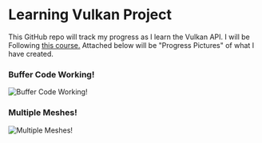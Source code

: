 # Learning Vulkan Project

This GitHub repo will track my progress as I learn the Vulkan API. I will be Following [this course.](https://www.udemy.com/course/learn-the-vulkan-api-with-cpp/) Attached below will be "Progress Pictures" of what I have created.

### Buffer Code Working! 
![Buffer Code Working!](https://github.com/CoolGuyRy/VulkanCourseApp/assets/86322787/30280352-bcf5-4160-89da-7080337a5871)

### Multiple Meshes!
![Multiple Meshes!](https://github.com/CoolGuyRy/VulkanCourseApp/assets/86322787/f11ac302-9942-44e3-bc6a-b166bdea9897)
